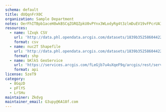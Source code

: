 ```yaml
---
schema: default
title: dUQqnFrX0C 
organization: Sample Department 
notes: OerFhITBpb1aceH8wkBSCqZGRQZpkU0vPYnx3WLodyRg4t3zlmDuEV19vFPcrUAIowJXgxM6K2ms0yG4N9XtjqOf J8iDaNEQlSz 
resources:
  - name: lZxqk CSV
    url: 'http://data.phl.opendata.arcgis.com/datasets/1839b35258604422b0b520cbb668df0d_0.csv'
    format: csv
  - name: nuc2T Shapefile
    url: 'http://data.phl.opendata.arcgis.com/datasets/1839b35258604422b0b520cbb668df0d_0.zip'
    format: shp
  - name: bKlkS GeoService
    url: 'https://services.arcgis.com/fLeGjb7u4uXqeF9q/arcgis/rest/services/Air_Monitoring_Stations/FeatureServer/0/query'
    format: api
license: 5zeT9 
category:
  - 8GqzD 
  - pFlYS 
  - LrSHu 
maintainer: Zkdvg  
maintainer_email: G3upy@6A18f.com
---
```

